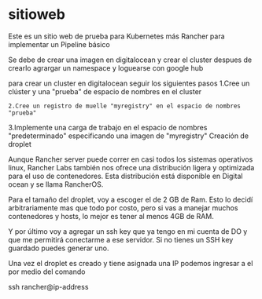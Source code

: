 # sitioweb
  Este es un sitio web de prueba para Kubernetes más Rancher para implementar un Pipeline básico  
  
  Se debe de crear una  imagen en digitalocean  y crear el cluster despues  de crearlo agrargar un namespace y loguearse con     google hub
  
 
 para crear un cluster en digitalocean seguir los siguientes pasos
 1.Cree un clúster y una "prueba" de espacio de nombres en el cluster           
      
  
    2.Cree un registro de muelle "myregistry" en el espacio de nombres "prueba"
  
  3.Implemente una carga de trabajo en el espacio de nombres "predeterminado" especificando una imagen de "myregistry"
Creación de droplet 

Aunque Rancher server puede correr en casi todos los sistemas operativos linux, Rancher Labs también nos ofrece una distribución ligera y optimizada para el uso de contenedores. Esta distribución está disponible en Digital ocean y se llama RancherOS.

Para el tamaño del droplet, voy a escoger el de 2 GB de Ram. Esto lo decidí arbitrariamente mas que todo por costo, pero si vas a manejar muchos contenedores y hosts, lo mejor es tener al menos 4GB de RAM. 

Y por último voy a agregar un ssh key que ya tengo en mi cuenta de DO y que me permitirá conectarme a ese servidor. Si no tienes un SSH key guardado puedes generar uno.

Una vez el droplet es creado y tiene asignada una IP podemos ingresar a el por medio del comando

ssh rancher@ip-address
